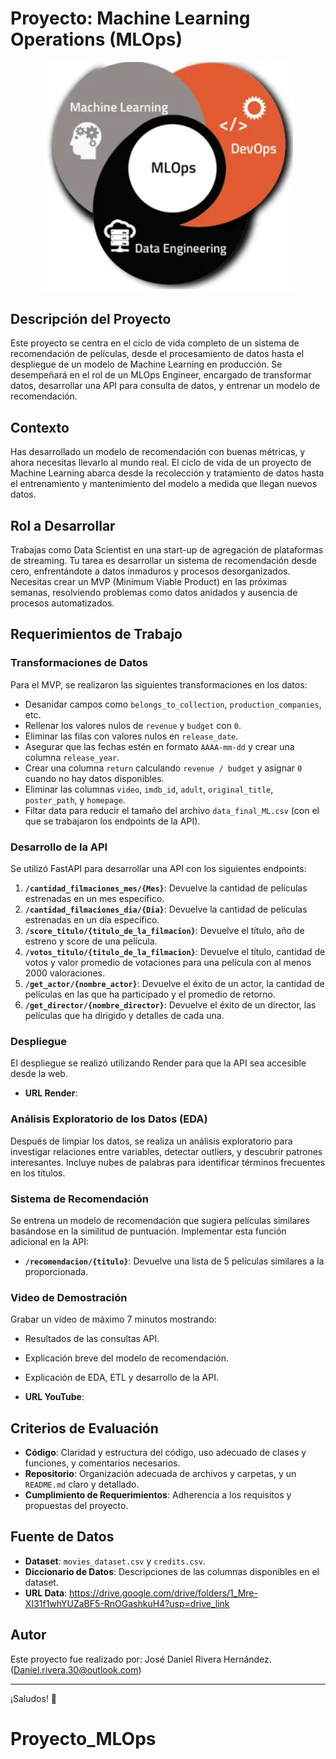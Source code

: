 # Proyecto: Machine Learning Operations (MLOps)

<p align="center">
  <img src="image.png" alt="alt text" width="400"/>
</p>

## Descripción del Proyecto

Este proyecto se centra en el ciclo de vida completo de un sistema de recomendación de películas, desde el procesamiento de datos hasta el despliegue de un modelo de Machine Learning en producción. Se desempeñará en el rol de un MLOps Engineer, encargado de transformar datos, desarrollar una API para consulta de datos, y entrenar un modelo de recomendación.

## Contexto

Has desarrollado un modelo de recomendación con buenas métricas, y ahora necesitas llevarlo al mundo real. El ciclo de vida de un proyecto de Machine Learning abarca desde la recolección y tratamiento de datos hasta el entrenamiento y mantenimiento del modelo a medida que llegan nuevos datos.

## Rol a Desarrollar

Trabajas como Data Scientist en una start-up de agregación de plataformas de streaming. Tu tarea es desarrollar un sistema de recomendación desde cero, enfrentándote a datos inmaduros y procesos desorganizados. Necesitas crear un MVP (Minimum Viable Product) en las próximas semanas, resolviendo problemas como datos anidados y ausencia de procesos automatizados.

## Requerimientos de Trabajo

### Transformaciones de Datos

Para el MVP, se realizaron las siguientes transformaciones en los datos:

- Desanidar campos como `belongs_to_collection`, `production_companies`, etc.
- Rellenar los valores nulos de `revenue` y `budget` con `0`.
- Eliminar las filas con valores nulos en `release_date`.
- Asegurar que las fechas estén en formato `AAAA-mm-dd` y crear una columna `release_year`.
- Crear una columna `return` calculando `revenue / budget` y asignar `0` cuando no hay datos disponibles.
- Eliminar las columnas `video`, `imdb_id`, `adult`, `original_title`, `poster_path`, y `homepage`.
- Filtar data para reducir el tamaño del archivo `data_final_ML.csv` (con el que se trabajaron los endpoints de la API).

### Desarrollo de la API

Se utilizó FastAPI para desarrollar una API con los siguientes endpoints:

1. **`/cantidad_filmaciones_mes/{Mes}`**: Devuelve la cantidad de películas estrenadas en un mes específico.
2. **`/cantidad_filmaciones_dia/{Dia}`**: Devuelve la cantidad de películas estrenadas en un día específico.
3. **`/score_titulo/{titulo_de_la_filmacion}`**: Devuelve el título, año de estreno y score de una película.
4. **`/votos_titulo/{titulo_de_la_filmacion}`**: Devuelve el título, cantidad de votos y valor promedio de votaciones para una película con al menos 2000 valoraciones.
5. **`/get_actor/{nombre_actor}`**: Devuelve el éxito de un actor, la cantidad de películas en las que ha participado y el promedio de retorno.
6. **`/get_director/{nombre_director}`**: Devuelve el éxito de un director, las películas que ha dirigido y detalles de cada una.

### Despliegue

El despliegue se realizó utilizando Render para que la API sea accesible desde la web.
- **URL Render**: 

### Análisis Exploratorio de los Datos (EDA)

Después de limpiar los datos, se realiza un análisis exploratorio para investigar relaciones entre variables, detectar outliers, y descubrir patrones interesantes. Incluye nubes de palabras para identificar términos frecuentes en los títulos.

### Sistema de Recomendación

Se entrena un modelo de recomendación que sugiera películas similares basándose en la similitud de puntuación. Implementar esta función adicional en la API:

- **`/recomendacion/{titulo}`**: Devuelve una lista de 5 películas similares a la proporcionada.

### Video de Demostración

Grabar un video de máximo 7 minutos mostrando:

- Resultados de las consultas API.
- Explicación breve del modelo de recomendación.
- Explicación de EDA, ETL y desarrollo de la API.

- **URL YouTube**: 

## Criterios de Evaluación

- **Código**: Claridad y estructura del código, uso adecuado de clases y funciones, y comentarios necesarios.
- **Repositorio**: Organización adecuada de archivos y carpetas, y un `README.md` claro y detallado.
- **Cumplimiento de Requerimientos**: Adherencia a los requisitos y propuestas del proyecto.

## Fuente de Datos

- **Dataset**: `movies_dataset.csv` y `credits.csv`.
- **Diccionario de Datos**: Descripciones de las columnas disponibles en el dataset.
- **URL Data**: https://drive.google.com/drive/folders/1_Mre-XI31f1whYUZaBF5-RnOGashkuH4?usp=drive_link

## Autor

Este proyecto fue realizado por: José Daniel Rivera Hernández. (Daniel.rivera.30@outlook.com)

---

¡Saludos! 🚀
# Proyecto_MLOps
